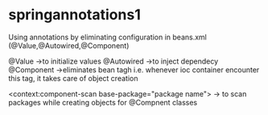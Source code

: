 # springannotations1
Using annotations by eliminating configuration in beans.xml (@Value,@Autowired,@Component)

@Value   ->to initialize values
@Autowired ->to inject dependecy
@Component ->eliminates bean tagh i.e. whenever ioc container encounter this tag, it takes care of object              creation


<context:component-scan base-package="package name"> -> to scan packages while creating objects for                                                               @Compnent classes
